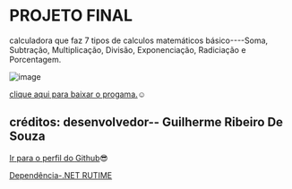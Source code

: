 # PROJETO FINAL
calculadora que faz 7 tipos de calculos matemáticos básico----Soma, Subtração, Multiplicação, Divisão, Exponenciação, Radiciação e Porcentagem.

![image](https://user-images.githubusercontent.com/99574873/175784454-053459e4-4873-4f5b-beb6-d361d4d31a57.png)

[clique aqui para baixar o progama.](https://github.com/EllGuilherme/PROJETO-FINAL-/raw/main/PROJETO%20FINAL-CALCULADORA%20.zip)☺️

créditos:
desenvolvedor--
Guilherme Ribeiro De Souza 
-
[Ir para o perfil do Github](https://github.com/EllGuilherme)😎

[Dependência-.NET RUTIME](https://dotnet.microsoft.com/en-us/download)
